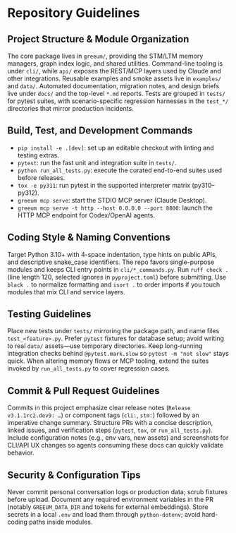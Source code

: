 # Repository Guidelines

## Project Structure & Module Organization
The core package lives in `greeum/`, providing the STM/LTM memory managers, graph index logic, and shared utilities. Command-line tooling is under `cli/`, while `api/` exposes the REST/MCP layers used by Claude and other integrations. Reusable examples and smoke assets live in `examples/` and `data/`. Automated documentation, migration notes, and design briefs live under `docs/` and the top-level `*.md` reports. Tests are grouped in `tests/` for pytest suites, with scenario-specific regression harnesses in the `test_*/` directories that mirror production incidents.

## Build, Test, and Development Commands
- `pip install -e .[dev]`: set up an editable checkout with linting and testing extras.
- `pytest`: run the fast unit and integration suite in `tests/`.
- `python run_all_tests.py`: execute the curated end-to-end suites used before releases.
- `tox -e py311`: run pytest in the supported interpreter matrix (py310–py312).
- `greeum mcp serve`: start the STDIO MCP server (Claude Desktop).
- `greeum mcp serve -t http --host 0.0.0.0 --port 8800`: launch the HTTP MCP endpoint for Codex/OpenAI agents.

## Coding Style & Naming Conventions
Target Python 3.10+ with 4-space indentation, type hints on public APIs, and descriptive snake_case identifiers. The repo favors single-purpose modules and keeps CLI entry points in `cli/*_commands.py`. Run `ruff check .` (line length 120, selected ignores in `pyproject.toml`) before submitting. Use `black .` to normalize formatting and `isort .` to order imports if you touch modules that mix CLI and service layers.

## Testing Guidelines
Place new tests under `tests/` mirroring the package path, and name files `test_<feature>.py`. Prefer `pytest` fixtures for database setup; avoid writing to real `data/` assets—use temporary directories. Keep long-running integration checks behind `@pytest.mark.slow` so `pytest -m "not slow"` stays quick. When altering memory flows or MCP tooling, extend the suites invoked by `run_all_tests.py` to cover regression cases.

## Commit & Pull Request Guidelines
Commits in this project emphasize clear release notes (`Release v3.1.1rc2.dev9: …`) or component tags (`cli:`, `stm:`) followed by an imperative change summary. Structure PRs with a concise description, linked issues, and verification steps (`pytest`, `tox`, or `run_all_tests.py`). Include configuration notes (e.g., env vars, new assets) and screenshots for CLI/API UX changes so agents consuming these docs can quickly validate behavior.

## Security & Configuration Tips
Never commit personal conversation logs or production data; scrub fixtures before upload. Document any required environment variables in the PR (notably `GREEUM_DATA_DIR` and tokens for external embeddings). Store secrets in a local `.env` and load them through `python-dotenv`; avoid hard-coding paths inside modules.
